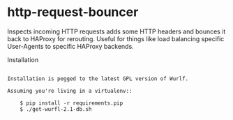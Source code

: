 http-request-bouncer
====================

Inspects incoming HTTP requests adds some HTTP headers and bounces it
back to HAProxy for rerouting. Useful for things like load balancing specific
User-Agents to specific HAProxy backends.

Installation
~~~~~~~~~~~~

Installation is pegged to the latest GPL version of Wurlf.

Assuming you're living in a virtualenv::

    $ pip install -r requirements.pip
    $ ./get-wurfl-2.1-db.sh
